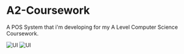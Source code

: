 # A2-Coursework
A POS System that i'm developing for my A Level Computer Science Coursework.

![UI](https://cdn.discordapp.com/attachments/1071414750241640558/1071414768923049994/2023-02-04.png)
![UI](https://cdn.discordapp.com/attachments/1071414750241640558/1071414822912147526/image.png)
